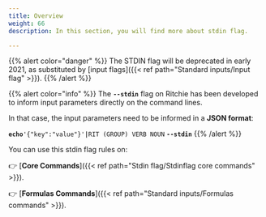 ```yaml
---
title: Overview
weight: 66
description: In this section, you will find more about stdin flag. 

---
```


{{% alert color="danger" %}}
The STDIN flag will be deprecated in early 2021, as substituted by [input flags]({{< ref path="Standard inputs/Input flag" >}}).
{{% /alert %}}

{{% alert color="info" %}}
The **`--stdin`** flag on Ritchie has been developed to inform input parameters directly on the command lines.  
  
In that case, the input parameters need to be informed in a **JSON format**:

**`echo`**`'{"key":"value"}'`**`|`**`RIT (GROUP) VERB NOUN` **`--stdin`**
{{% /alert %}}

You can use this stdin flag rules on:

👉 [**Core Commands**]({{< ref path="Stdin flag/Stdinflag core commands" >}}).

👉 [**Formulas Commands**]({{< ref path="Standard inputs/Formulas commands" >}}).
